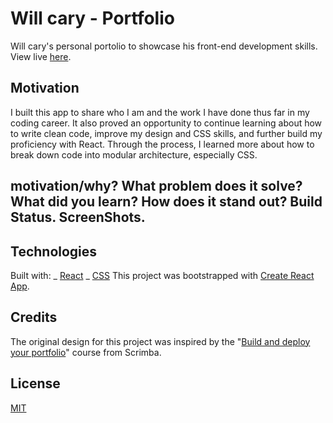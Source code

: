# Will cary - Portfolio

Will cary's personal portolio to showcase his front-end development skills. View live [here]().

## Motivation

I built this app to share who I am and the work I have done thus far in my coding career. It also proved an opportunity to continue learning about how to write clean code, improve my design and CSS skills, and further build my proficiency with React. Through the process, I learned more about how to break down code into modular architecture, especially CSS.

## motivation/why? What problem does it solve? What did you learn? How does it stand out? Build Status. ScreenShots.

## Technologies

Built with:
_ [React](https://reactjs.org/)
_ [CSS]()
This project was bootstrapped with [Create React App](https://github.com/facebook/create-react-app).

## Credits

The original design for this project was inspired by the "[Build and deploy your portfolio](https://scrimba.com/learn/portfolio)" course from Scrimba.

## License

[MIT](https://choosealicense.com/licenses/mit/)
